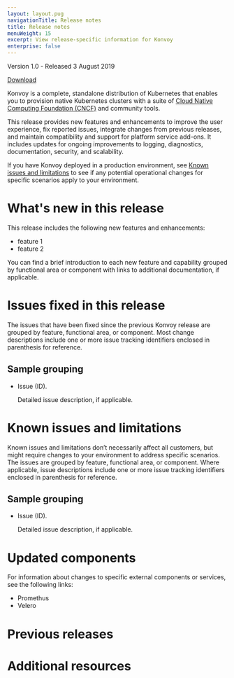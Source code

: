 ```yaml
---
layout: layout.pug
navigationTitle: Release notes
title: Release notes
menuWeight: 15
excerpt: View release-specific information for Konvoy
enterprise: false
---
```

Version 1.0 - Released 3 August 2019

[Download](https://support.mesosphere.com/s/downloads/konvoy/1.0)

Konvoy is a complete, standalone distribution of Kubernetes that enables you to provision native Kubernetes clusters with a suite of [Cloud Native Computing Foundation (CNCF)](https://www.cncf.io) and community tools.

This release provides new features and enhancements to improve the user experience, fix reported issues, integrate changes from previous releases, and maintain compatibility and support for platform service add-ons.
It includes updates for ongoing improvements to logging, diagnostics, documentation, security, and scalability.

If you have Konvoy deployed in a production environment, see [Known issues and limitations](#known-issues) to see if any potential operational changes for specific scenarios apply to your environment.

# What's new in this release

This release includes the following new features and enhancements:

- feature 1
- feature 2

You can find a brief introduction to each new feature and capability grouped by functional area or component with links to additional documentation, if applicable.

# Issues fixed in this release

The issues that have been fixed since the previous Konvoy release are grouped by feature, functional area, or component. Most change descriptions include one or more issue tracking identifiers enclosed in parenthesis for reference.

## Sample grouping

- Issue (ID).

    Detailed issue description, if applicable.

# Known issues and limitations

Known issues and limitations don’t necessarily affect all customers, but might require changes to your environment to address specific scenarios. The issues are grouped by feature, functional area, or component. Where applicable, issue descriptions include one or more issue tracking identifiers enclosed in parenthesis for reference.

## Sample grouping

- Issue (ID).

    Detailed issue description, if applicable.

# Updated components

For information about changes to specific external components or services, see the following links:

- Promethus
- Velero

# Previous releases
<!-- Add links to previous release notes -->

# Additional resources
<!-- Add links to external documentation as needed -->
